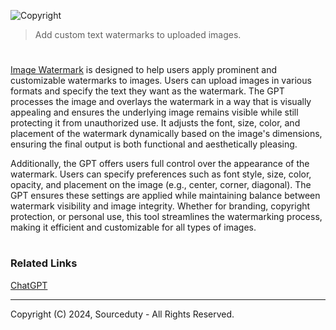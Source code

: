 ![Copyright](https://github.com/user-attachments/assets/d68a3ff2-d21a-425d-8395-a285aa9d5ce1)

> Add custom text watermarks to uploaded images.
#

[Image Watermark](https://chatgpt.com/g/g-Zt0bGbcIB-image-watermark) is designed to help users apply prominent and customizable watermarks to images. Users can upload images in various formats and specify the text they want as the watermark. The GPT processes the image and overlays the watermark in a way that is visually appealing and ensures the underlying image remains visible while still protecting it from unauthorized use. It adjusts the font, size, color, and placement of the watermark dynamically based on the image's dimensions, ensuring the final output is both functional and aesthetically pleasing.

Additionally, the GPT offers users full control over the appearance of the watermark. Users can specify preferences such as font style, size, color, opacity, and placement on the image (e.g., center, corner, diagonal). The GPT ensures these settings are applied while maintaining balance between watermark visibility and image integrity. Whether for branding, copyright protection, or personal use, this tool streamlines the watermarking process, making it efficient and customizable for all types of images.

#
### Related Links

[ChatGPT](https://github.com/sourceduty/ChatGPT)

***
Copyright (C) 2024, Sourceduty - All Rights Reserved.
